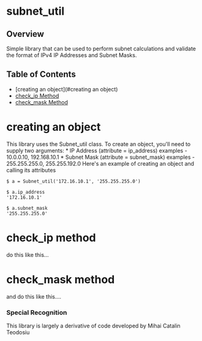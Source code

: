 # subnet_util

## Overview
Simple library that can be used to perform subnet calculations and validate
the format of IPv4 IP Addresses and Subnet Masks.

## Table of Contents
  * [creating an object](#creating an object)
  * [check_ip Method](#check_ip)
  * [check_mask Method](#check_mask)

# creating an object
This library uses the Subnet_util class.  To create an object, you'll need to supply two arguments:
    * IP Address (attribute = ip_address)
        examples - 10.0.0.10, 192.168.10.1
    * Subnet Mask (attribute = subnet_mask)
        examples - 255.255.255.0, 255.255.192.0
Here's an example of creating an object and calling its attributes
```
$ a = Subnet_util('172.16.10.1', '255.255.255.0')
```
```
$ a.ip_address
'172.16.10.1'
```
```
$ a.subnet_mask
'255.255.255.0'
```
# check_ip method
do this like this...

# check_mask method
and do this like this....


### Special Recognition
This library is largely a derivative of code developed by Mihai Catalin Teodosiu
